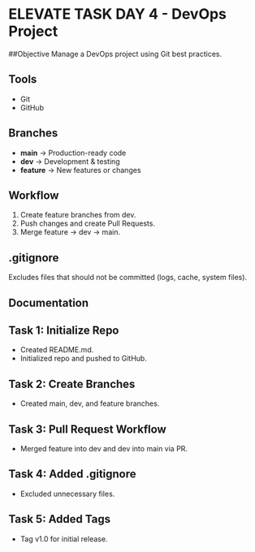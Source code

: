 # ELEVATE TASK DAY 4 - DevOps Project

##Objective
Manage a DevOps project using Git best practices.

## Tools
- Git
- GitHub

## Branches
- **main** → Production-ready code
- **dev** → Development & testing
- **feature** → New features or changes

## Workflow
1. Create feature branches from dev.
2. Push changes and create Pull Requests.
3. Merge feature → dev → main.

## .gitignore
Excludes files that should not be committed (logs, cache, system files).

## Documentation

## Task 1: Initialize Repo
- Created README.md.
- Initialized repo and pushed to GitHub.

## Task 2: Create Branches
- Created main, dev, and feature branches.

## Task 3: Pull Request Workflow
- Merged feature into dev and dev into main via PR.

## Task 4: Added .gitignore
- Excluded unnecessary files.

## Task 5: Added Tags
- Tag v1.0 for initial release.

